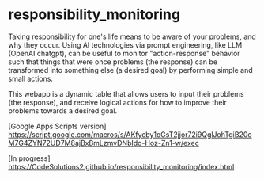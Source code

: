 # responsibility_monitoring

Taking responsibility for one's life means to be aware of your problems, and why they occur. Using AI technologies via prompt engineering, like LLM (OpenAI chatgpt), can be useful to monitor "action-response" behavior such that things that were once problems (the response) can be transformed into something else (a desired goal) by performing simple and small actions. 

This webapp is a dynamic table that allows users to input their problems (the response), and receive logical actions for how to improve their problems towards a desired goal. 

[Google Apps Scripts version] https://script.google.com/macros/s/AKfycby1oGsT2jjor72i9QglJohTgiB20oM7G4ZYN72UD7M8ajBxBmLzmvDNbIdo-Hoz-Zn1-w/exec

[In progress] https://CodeSolutions2.github.io/responsibility_monitoring/index.html
